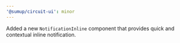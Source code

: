 ```yaml
---
'@sumup/circuit-ui': minor
---
```


Added a new `NotificationInline` component that provides quick and contextual inline notification.
